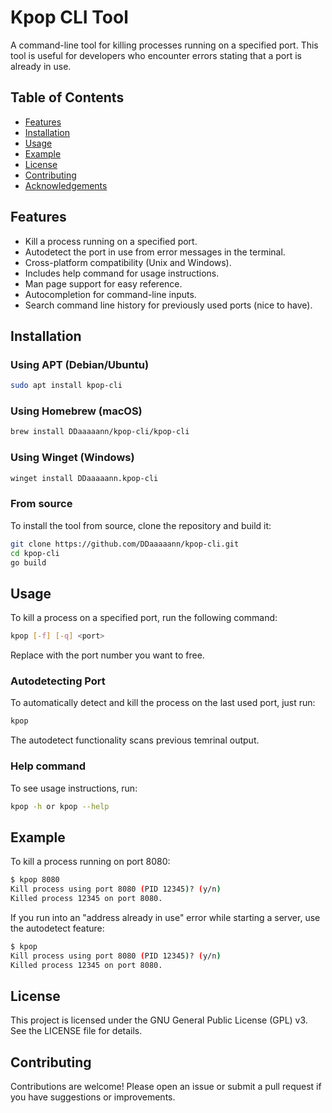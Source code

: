 # Kpop CLI Tool

A command-line tool for killing processes running on a specified port. This tool is useful for developers who encounter errors stating that a port is already in use.

## Table of Contents
- [Features](#features)
- [Installation](#installation)
- [Usage](#usage)
- [Example](#example)
- [License](#license)
- [Contributing](#contributing)
- [Acknowledgements](#acknowledgements)

## Features
- Kill a process running on a specified port.
- Autodetect the port in use from error messages in the terminal.
- Cross-platform compatibility (Unix and Windows).
- Includes help command for usage instructions.
- Man page support for easy reference.
- Autocompletion for command-line inputs.
- Search command line history for previously used ports (nice to have).

## Installation

### Using APT (Debian/Ubuntu)
```bash
sudo apt install kpop-cli
```

### Using Homebrew (macOS)
```bash
brew install DDaaaaann/kpop-cli/kpop-cli
```

### Using Winget (Windows)
```bash
winget install DDaaaaann.kpop-cli
```


### From source
To install the tool from source, clone the repository and build it:
```bash
git clone https://github.com/DDaaaaann/kpop-cli.git
cd kpop-cli
go build
```

## Usage
To kill a process on a specified port, run the following command:
```bash
kpop [-f] [-q] <port>
```
Replace <port> with the port number you want to free.

### Autodetecting Port
To automatically detect and kill the process on the last used port, just run:
```bash
kpop
```
The autodetect functionality scans previous temrinal output.

### Help command
To see usage instructions, run:
```bash
kpop -h or kpop --help

```


## Example
To kill a process running on port 8080:
```bash
$ kpop 8080
Kill process using port 8080 (PID 12345)? (y/n)
Killed process 12345 on port 8080.
```

If you run into an "address already in use" error while starting a server, use the autodetect feature:

```bash
$ kpop
Kill process using port 8080 (PID 12345)? (y/n)
Killed process 12345 on port 8080.
```


## License
This project is licensed under the GNU General Public License (GPL) v3. See the LICENSE file for details.

## Contributing
Contributions are welcome! Please open an issue or submit a pull request if you have suggestions or improvements.
